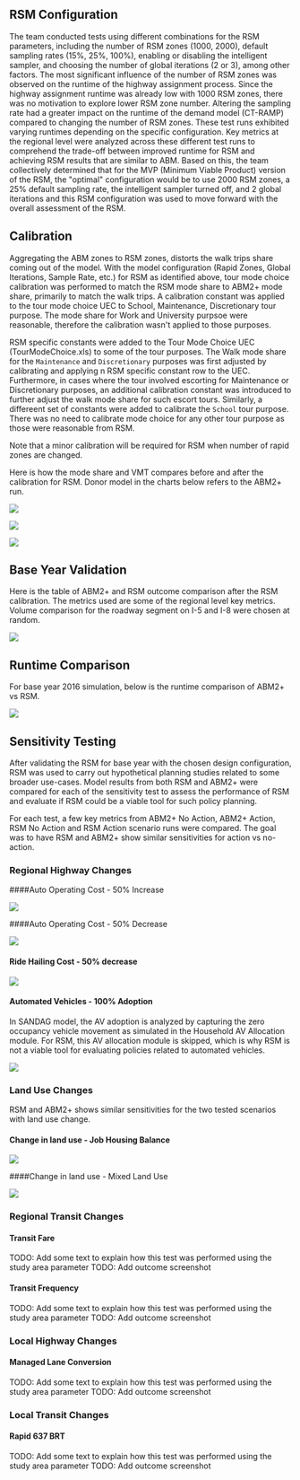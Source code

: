 ## RSM Configuration
The team conducted tests using different combinations for the RSM parameters, including the number of RSM zones (1000, 2000), default sampling rates (15%, 25%, 100%), enabling or disabling the intelligent sampler, and choosing the number of global iterations (2 or 3), among other factors. The most significant influence of the number of RSM zones was observed on the runtime of the highway assignment process. Since the highway assignment runtime was already low with 1000 RSM zones, there was no motivation to explore lower RSM zone number. Altering the sampling rate had a greater impact on the runtime of the demand model (CT-RAMP) compared to changing the number of RSM zones. These test runs exhibited varying runtimes depending on the specific configuration. Key metrics at the regional level were analyzed across these different test runs to comprehend the trade-off between improved runtime for RSM and achieving RSM results that are similar to ABM. Based on this, the team collectively determined that for the MVP (Minimum Viable Product) version of the RSM, the "optimal" configuration would be to use 2000 RSM zones, a 25% default sampling rate, the intelligent sampler turned off, and 2 global iterations and this RSM configuration was used to move forward with the overall assessment of the RSM.  

## Calibration
Aggregating the ABM zones to RSM zones, distorts the walk trips share coming out of the model. With the model configuration (Rapid Zones, Global Iterations, Sample Rate, etc.) for RSM as identified above, tour mode choice calibration was performed to match the RSM mode share to ABM2+ mode share, primarily to match the walk trips. A calibration constant was applied to the tour mode choice UEC to School, Maintenance, Discretionary tour purpose. The mode share for Work and University purpsoe were reasonable, therefore the calibration wasn't applied to those purposes. 

RSM specific constants were added to the Tour Mode Choice UEC (TourModeChoice.xls) to some of the tour purposes. The Walk mode share for the `Maintenance` and `Discretionary` purposes was first adjusted by calibrating and applying n RSM specific constant row to the UEC. Furthermore, in cases where the tour involved escorting for Maintenance or Discretionary purposes, an additional calibration constant was introduced to further adjust the walk mode share for such escort tours. Similarly, a differeent set of constants were added to calibrate the `School` tour purpose. There was no need to calibrate mode choice for any other tour purpose as those were reasonable from RSM. 

Note that a minor calibration will be required for RSM when number of rapid zones are changed.

Here is how the mode share and VMT compares before and after the calibration for RSM. Donor model in the charts below refers to the ABM2+ run. 

![](images\assessment\mode_share_calibrated.PNG)

![](images\assessment\vmt_by_class_calibrated.PNG)

![](images\assessment\total_vmt_calibrated.PNG)

## Base Year Validation
Here is the table of ABM2+ and RSM outcome comparison after the RSM calibration. The metrics used are some of the regional level key metrics. Volume comparison for the roadway segment on I-5 and I-8 were chosen at random. 

![](images\assessment\validation_performance.PNG)


## Runtime Comparison 
For base year 2016 simulation, below is the runtime comparison of ABM2+ vs RSM. 

![](images\assessment\runtime_performance.PNG)

## Sensitivity Testing
After validating the RSM for base year with the chosen design configuration, RSM was used to carry out hypothetical planning studies related to some broader use-cases. Model results from both RSM and ABM2+ were compared for each of the sensitivity test to assess the performance of RSM and evaluate if RSM could be a viable tool for such policy planning. 

For each test, a few key metrics from ABM2+ No Action, ABM2+ Action, RSM No Action and RSM Action scenario runs were compared. The goal was to have RSM and ABM2+ show similar sensitivities for action vs no-action. 

### Regional Highway Changes

####Auto Operating Cost - 50% Increase

![](images\assessment\elasticity_aoc_plus_50%.PNG)



####Auto Operating Cost - 50% Decrease

![](images\assessment\elasticity_aoc_minus_50%.PNG)



#### Ride Hailing Cost - 50% decrease

![](images\assessment\elasticity_CMPR_RHC_minus_50%.PNG)



#### Automated Vehicles - 100% Adoption

In SANDAG model, the AV adoption is analyzed by capturing the zero occupancy vehicle movement as simulated in the Household AV Allocation module. For RSM, this AV allocation module is skipped, which is why RSM is not a viable tool for evaluating policies related to automated vehicles. 

![](images\assessment\elasticity_comparison_AV_100%.PNG)



### Land Use Changes

RSM and ABM2+ shows similar sensitivities for the two tested scenarios with land use change. 

#### Change in land use - Job Housing Balance

![](images\assessment\elasticity_comparison_JOB_HH.PNG)



####Change in land use - Mixed Land Use 

![](images\assessment\elasticity_comparison_Mixed_LU.PNG)



### Regional Transit Changes

#### Transit Fare

TODO: Add some text to explain how this test was performed using the study area parameter
TODO: Add outcome screenshot

#### Transit Frequency

TODO: Add some text to explain how this test was performed using the study area parameter
TODO: Add outcome screenshot


### Local Highway Changes

#### Managed Lane Conversion

TODO: Add some text to explain how this test was performed using the study area parameter
TODO: Add outcome screenshot



### Local Transit Changes

#### Rapid 637 BRT

TODO: Add some text to explain how this test was performed using the study area parameter
TODO: Add outcome screenshot
